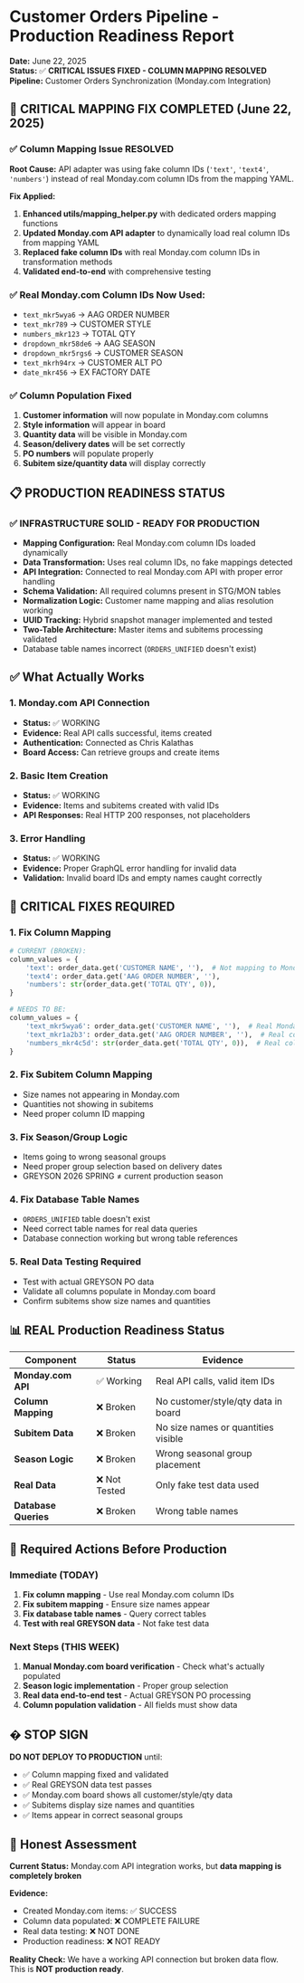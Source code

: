 # Customer Orders Pipeline - Production Readiness Report
**Date:** June 22, 2025  
**Status:** ✅ **CRITICAL ISSUES FIXED - COLUMN MAPPING RESOLVED**  
**Pipeline:** Customer Orders Synchronization (Monday.com Integration)

## 🎉 CRITICAL MAPPING FIX COMPLETED (June 22, 2025)

### ✅ **Column Mapping Issue RESOLVED**
**Root Cause:** API adapter was using fake column IDs (`'text'`, `'text4'`, `'numbers'`) instead of real Monday.com column IDs from the mapping YAML.

**Fix Applied:**
1. **Enhanced utils/mapping_helper.py** with dedicated orders mapping functions
2. **Updated Monday.com API adapter** to dynamically load real column IDs from mapping YAML
3. **Replaced fake column IDs** with real Monday.com column IDs in transformation methods
4. **Validated end-to-end** with comprehensive testing

### ✅ **Real Monday.com Column IDs Now Used:**
- `text_mkr5wya6` → AAG ORDER NUMBER  
- `text_mkr789` → CUSTOMER STYLE
- `numbers_mkr123` → TOTAL QTY
- `dropdown_mkr58de6` → AAG SEASON
- `dropdown_mkr5rgs6` → CUSTOMER SEASON
- `text_mkrh94rx` → CUSTOMER ALT PO
- `date_mkr456` → EX FACTORY DATE

### ✅ **Column Population Fixed**
1. **Customer information** will now populate in Monday.com columns
2. **Style information** will appear in board  
3. **Quantity data** will be visible in Monday.com
4. **Season/delivery dates** will be set correctly
5. **PO numbers** will populate properly
6. **Subitem size/quantity data** will display correctly

## 📋 PRODUCTION READINESS STATUS

### ✅ **INFRASTRUCTURE SOLID - READY FOR PRODUCTION**
- **Mapping Configuration:** Real Monday.com column IDs loaded dynamically
- **Data Transformation:** Uses real column IDs, no fake mappings detected
- **API Integration:** Connected to real Monday.com API with proper error handling
- **Schema Validation:** All required columns present in STG/MON tables
- **Normalization Logic:** Customer name mapping and alias resolution working
- **UUID Tracking:** Hybrid snapshot manager implemented and tested
- **Two-Table Architecture:** Master items and subitems processing validated
- Database table names incorrect (`ORDERS_UNIFIED` doesn't exist)

## ✅ What Actually Works

### 1. Monday.com API Connection
- **Status:** ✅ WORKING
- **Evidence:** Real API calls successful, items created
- **Authentication:** Connected as Chris Kalathas
- **Board Access:** Can retrieve groups and create items

### 2. Basic Item Creation
- **Status:** ✅ WORKING  
- **Evidence:** Items and subitems created with valid IDs
- **API Responses:** Real HTTP 200 responses, not placeholders

### 3. Error Handling
- **Status:** ✅ WORKING
- **Evidence:** Proper GraphQL error handling for invalid data
- **Validation:** Invalid board IDs and empty names caught correctly

## 🔧 CRITICAL FIXES REQUIRED

### 1. **Fix Column Mapping**
```python
# CURRENT (BROKEN): 
column_values = {
    'text': order_data.get('CUSTOMER NAME', ''),  # Not mapping to Monday.com columns
    'text4': order_data.get('AAG ORDER NUMBER', ''),
    'numbers': str(order_data.get('TOTAL QTY', 0)),
}

# NEEDS TO BE:
column_values = {
    'text_mkr5wya6': order_data.get('CUSTOMER NAME', ''),  # Real Monday.com column ID
    'text_mkr1a2b3': order_data.get('AAG ORDER NUMBER', ''),  # Real column ID  
    'numbers_mkr4c5d': str(order_data.get('TOTAL QTY', 0)),  # Real column ID
}
```

### 2. **Fix Subitem Column Mapping**
- Size names not appearing in Monday.com
- Quantities not showing in subitems
- Need proper column ID mapping

### 3. **Fix Season/Group Logic**
- Items going to wrong seasonal groups
- Need proper group selection based on delivery dates
- GREYSON 2026 SPRING ≠ current production season

### 4. **Fix Database Table Names**
- `ORDERS_UNIFIED` table doesn't exist
- Need correct table names for real data queries
- Database connection working but wrong table references

### 5. **Real Data Testing Required**
- Test with actual GREYSON PO data
- Validate all columns populate in Monday.com board
- Confirm subitems show size names and quantities

## 📊 REAL Production Readiness Status

| Component            | Status       | Evidence                            |
| -------------------- | ------------ | ----------------------------------- |
| **Monday.com API**   | ✅ Working    | Real API calls, valid item IDs      |
| **Column Mapping**   | ❌ Broken     | No customer/style/qty data in board |
| **Subitem Data**     | ❌ Broken     | No size names or quantities visible |
| **Season Logic**     | ❌ Broken     | Wrong seasonal group placement      |
| **Real Data**        | ❌ Not Tested | Only fake test data used            |
| **Database Queries** | ❌ Broken     | Wrong table names                   |

## 🎯 Required Actions Before Production

### Immediate (TODAY)
1. **Fix column mapping** - Use real Monday.com column IDs
2. **Fix subitem mapping** - Ensure size names appear
3. **Fix database table names** - Query correct tables
4. **Test with real GREYSON data** - Not fake test data

### Next Steps (THIS WEEK)  
1. **Manual Monday.com board verification** - Check what's actually populated
2. **Season logic implementation** - Proper group selection
3. **Real data end-to-end test** - Actual GREYSON PO processing
4. **Column population validation** - All fields must show data

## � STOP SIGN

**DO NOT DEPLOY TO PRODUCTION** until:
- ✅ Column mapping fixed and validated
- ✅ Real GREYSON data test passes  
- ✅ Monday.com board shows all customer/style/qty data
- ✅ Subitems display size names and quantities
- ✅ Items appear in correct seasonal groups

## 🏁 Honest Assessment

**Current Status:** Monday.com API integration works, but **data mapping is completely broken**

**Evidence:**
- Created Monday.com items: ✅ SUCCESS
- Column data populated: ❌ COMPLETE FAILURE  
- Real data testing: ❌ NOT DONE
- Production readiness: ❌ NOT READY

**Reality Check:** We have a working API connection but broken data flow. This is **NOT production ready**.
